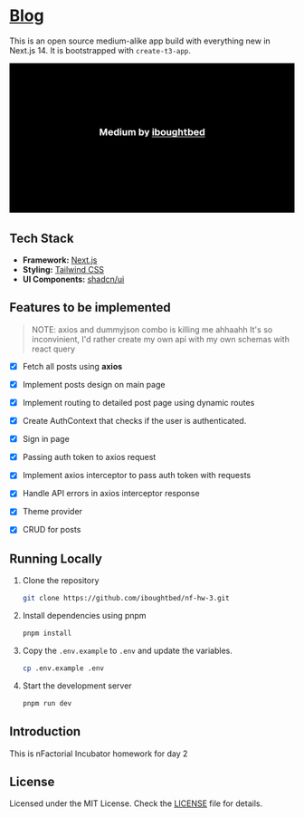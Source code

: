 # [Blog](https://iboughtbed-nf-hw-3.vercel.app/)

This is an open source medium-alike app build with everything new in Next.js 14. It is bootstrapped with `create-t3-app`.

[![Blog](./public/og.png)](https://iboughtbed-nf-hw-3.vercel.app/)

## Tech Stack

- **Framework:** [Next.js](https://nextjs.org)
- **Styling:** [Tailwind CSS](https://tailwindcss.com)
- **UI Components:** [shadcn/ui](https://ui.shadcn.com)

## Features to be implemented

> NOTE: axios and dummyjson combo is killing me ahhaahh
> It's so inconvinient, I'd rather create my own api with my own schemas with react query

- [x] Fetch all posts using **axios**
- [x] Implement posts design on main page
- [x] Implement routing to detailed post page using dynamic routes

- [x] Create AuthContext that checks if the user is authenticated.
- [x] Sign in page
- [x] Passing auth token to axios request

- [x] Implement axios interceptor to pass auth token with requests
- [x] Handle API errors in axios interceptor response
- [x] Theme provider
- [x] CRUD for posts

## Running Locally

1. Clone the repository

   ```bash
   git clone https://github.com/iboughtbed/nf-hw-3.git
   ```

2. Install dependencies using pnpm

   ```bash
   pnpm install
   ```

3. Copy the `.env.example` to `.env` and update the variables.

   ```bash
   cp .env.example .env
   ```

4. Start the development server

   ```bash
   pnpm run dev
   ```

## Introduction

This is nFactorial Incubator homework for day 2

## License

Licensed under the MIT License. Check the [LICENSE](./LICENSE.md) file for details.
